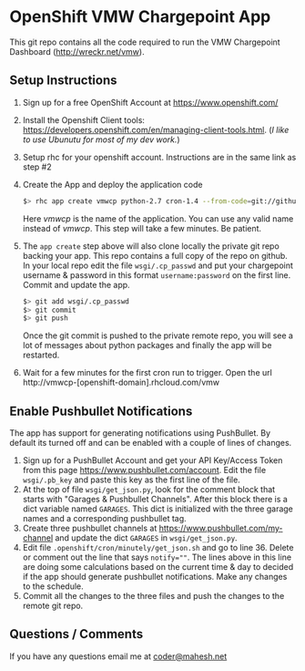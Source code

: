 # OpenShift VMW Chargepoint App
This git repo contains all the code required to run the VMW Chargepoint Dashboard (http://wreckr.net/vmw). 

## Setup Instructions
1. Sign up for a free OpenShift Account at https://www.openshift.com/
2. Install the Openshift Client tools: https://developers.openshift.com/en/managing-client-tools.html. (*I like to use Ubunutu for most of my dev work.*)
3. Setup rhc for your openshift account. Instructions are in the same link as step #2
4. Create the App and deploy the application code
    ```sh
    $> rhc app create vmwcp python-2.7 cron-1.4 --from-code=git://github.com/wrecker/vmw-chargepoint
    ```
    Here *vmwcp* is the name of the application. You can use any valid name instead of *vmwcp*. This step will take a few minutes. Be patient.
    
5. The `app create` step above will also clone locally the private git repo backing your app. This repo contains a full copy of the repo on github. In your local repo edit the file `wsgi/.cp_passwd` and put your chargepoint username & password in this format `username:password` on the first line. Commit and update the app. 
    ```sh
    $> git add wsgi/.cp_passwd
    $> git commit
    $> git push
    ```
    Once the git commit is pushed to the private remote repo, you will see a lot of messages about python packages and finally the app will be restarted.
6. Wait for a few minutes for the first cron run to trigger. Open the url http://vmwcp-[openshift-domain].rhcloud.com/vmw

## Enable Pushbullet Notifications
The app has support for generating notifications using PushBullet. By default its turned off and can be enabled with a couple of lines of changes.

1. Sign up for a PushBullet Account and get your API Key/Access Token from this page https://www.pushbullet.com/account. Edit the file `wsgi/.pb_key` and paste this key as the first line of the file.
2. At the top of file `wsgi/get_json.py`, look for the comment block that starts with "Garages & Pushbullet Channels". After this block there is a dict variable named `GARAGES`. This dict is initialized with the three garage names and a corresponding pushbullet tag.
3. Create three pushbullet channels at https://www.pushbullet.com/my-channel and update the dict `GARAGES` in `wsgi/get_json.py`.
4. Edit file `.openshift/cron/minutely/get_json.sh` and go to line 36. Delete or comment out the line that says `notify=""`. The lines above in this line are doing some calculations based on the current time & day to decided if the app should generate pushbullet notifications. Make any changes to the schedule.
5. Commit all the changes to the three files and push the changes to the remote git repo.

## Questions / Comments
If you have any questions email me at coder@mahesh.net
